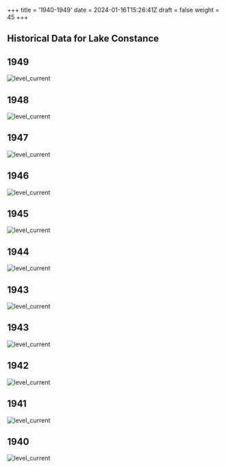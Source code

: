 +++
title = '1940-1949'
date = 2024-01-16T15:26:41Z
draft = false
weight = 45
+++

## Historical Data for Lake Constance

## 1949

![level_current](/images/EN/graphs_historic/longterm_EN_1949.png)

## 1948

![level_current](/images/EN/graphs_historic/longterm_EN_1948.png)

## 1947

![level_current](/images/EN/graphs_historic/longterm_EN_1947.png)

## 1946

![level_current](/images/EN/graphs_historic/longterm_EN_1946.png)

## 1945

![level_current](/images/EN/graphs_historic/longterm_EN_1945.png)

## 1944

![level_current](/images/EN/graphs_historic/longterm_EN_1944.png)

## 1943

![level_current](/images/EN/graphs_historic/longterm_EN_1944.png)

## 1943

![level_current](/images/EN/graphs_historic/longterm_EN_1943.png)

## 1942

![level_current](/images/EN/graphs_historic/longterm_EN_1942.png)

## 1941

![level_current](/images/EN/graphs_historic/longterm_EN_1941.png)

## 1940

![level_current](/images/EN/graphs_historic/longterm_EN_1940.png)